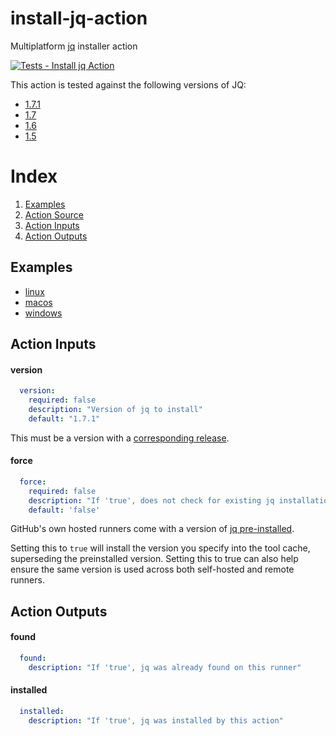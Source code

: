 # install-jq-action
Multiplatform [jq](https://github.com/stedolan/jq) installer action

[![Tests - Install jq Action](https://github.com/dcarbone/install-jq-action/actions/workflows/tests.yaml/badge.svg)](https://github.com/dcarbone/install-jq-action/actions/workflows/tests.yaml)

This action is tested against the following versions of JQ:

- [1.7.1](https://github.com/jqlang/jq/releases/tag/jq-1.7.1)
- [1.7](https://github.com/jqlang/jq/releases/tag/jq-1.7)
- [1.6](https://github.com/jqlang/jq/releases/tag/jq-1.6)
- [1.5](https://github.com/jqlang/jq/releases/tag/jq-1.5)

# Index

1. [Examples](#examples)
2. [Action Source](action.yaml)
3. [Action Inputs](#action-inputs)
4. [Action Outputs](#action-outputs)

## Examples

* [linux](./.github/workflows/example-linux.yaml)
* [macos](./.github/workflows/example-macos.yaml)
* [windows](./.github/workflows/example-windows.yaml)

## Action Inputs

#### version
```yaml
  version:
    required: false
    description: "Version of jq to install"
    default: "1.7.1"
```

This must be a version with a [corresponding release](https://github.com/stedolan/jq/releases).

#### force
```yaml
  force:
    required: false
    description: "If 'true', does not check for existing jq installation before continuing."
    default: 'false'
```

GitHub's own hosted runners come with a version of
[jq pre-installed](https://docs.github.com/en/actions/using-github-hosted-runners/about-github-hosted-runners#preinstalled-software).

Setting this to `true` will install the version you specify into the tool cache, superseding the preinstalled version.
Setting this to true can also help ensure the same version is used across both self-hosted and remote runners. 

## Action Outputs

#### found
```yaml
  found:
    description: "If 'true', jq was already found on this runner"
```

#### installed
```yaml
  installed:
    description: "If 'true', jq was installed by this action"
```
